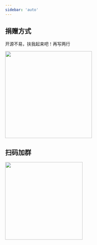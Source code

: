 ```yaml
---
sidebar: 'auto'
---
```


## 捐赠方式

开源不易，扶我起来吧！再写两行

<img src="https://s2.loli.net/2022/05/23/phDIKagHwjZl3kA.jpg" width="280">

## 扫码加群

<img src="https://s2.loli.net/2022/05/30/7V4HNUKoDsuGZRS.jpg" width="250px" />
